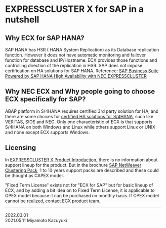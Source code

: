 # EXPRESSCLUSTER X for SAP in a nutshell

## Why ECX for SAP HANA?
SAP HANA has HSR ( HANA System Replication) as its Database replication function. However it does not have automatic monitoring and failover function for database and IP/Hostname. ECX provides those functions and controlling direction of the replication in HSR. SAP does not impose certification on HA solutions for SAP HANA.
Reference: [SAP Business Suite Powered by SAP HANA High Availability with NEC EXPRESSCLUSTER](https://archive.sap.com/documents/docs/DOC-65242)

## Why NEC ECX and Why people going to choose ECX specifically for SAP?
ABAP platform in S/4HANA requires certified 3rd party solution for HA, and there are some choices for [certified HA solutions for S/4HANA](https://wiki.scn.sap.com/wiki/display/SI/Certified+HA-Interface+Partners), such like VERITAS, SIOS and NEC. Only one characteristic of ECX is that supports S/4HANA on both Windows and Linux while others support Linux or UNIX and none except ECX supports Windows.

## Licensing
In [EXPRESSCLUSTER X Product Introduction](https://www.nec.com/en/global/prod/expresscluster/en/collaterals/pdf/EXPRESSCLUSTER_x43_salestool_for_cloud.pdf#page=13), there is no information about support lineup for the product. But in the brochure [SAP NetWeaver Clustering Pack](https://www.nec.com/en/global/prod/expresscluster/en/collaterals/pdf/EXPRESSCLUSTER_sap_netweaver_nec_en.pdf), 1 to 10 years support packs are described and these could be thought as CAPEX model.

"Fixed Term License" exists not for "ECX for SAP" but for basic lineup of ECX, and by adding a bit idea on to Fixed Term License, it is applicable to OPEX model because it can be purchased on monthly basis.
If OPEX model cannot be realized, contact ECX product team.

---- 
2022.03.01  
2021.05.11 Miyamoto Kazuyuki

